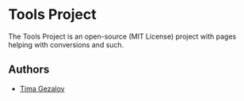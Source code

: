 # Tools Project

The Tools Project is an open-source (MIT License) project with pages helping with conversions and such.

## Authors

- [Tima Gezalov](https://www.github.com/timagez) 
